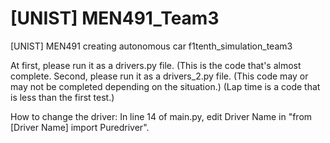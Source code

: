 # [UNIST] MEN491_Team3
[UNIST] MEN491 creating autonomous car f1tenth_simulation_team3

At first, please run it as a drivers.py file. (This is the code that's almost complete. Second, please run it as a drivers_2.py file. (This code may or may not be completed depending on the situation.) (Lap time is a code that is less than the first test.)

How to change the driver: In line 14 of main.py, edit Driver Name in "from [Driver Name] import Puredriver".
